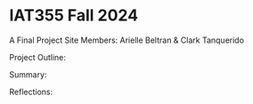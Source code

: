 # IAT355 Fall 2024
A Final Project Site
Members: Arielle Beltran & Clark Tanquerido

Project Outline:

Summary:

Reflections:

